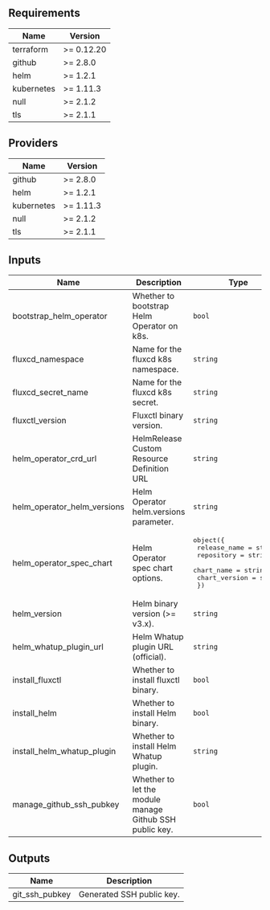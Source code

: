 ## Requirements

| Name | Version |
|------|---------|
| terraform | >= 0.12.20 |
| github | >= 2.8.0 |
| helm | >= 1.2.1 |
| kubernetes | >= 1.11.3 |
| null | >= 2.1.2 |
| tls | >= 2.1.1 |

## Providers

| Name | Version |
|------|---------|
| github | >= 2.8.0 |
| helm | >= 1.2.1 |
| kubernetes | >= 1.11.3 |
| null | >= 2.1.2 |
| tls | >= 2.1.1 |

## Inputs

| Name | Description | Type | Default | Required |
|------|-------------|------|---------|:--------:|
| bootstrap\_helm\_operator | Whether to bootstrap Helm Operator on k8s. | `bool` | `true` | no |
| fluxcd\_namespace | Name for the fluxcd k8s namespace. | `string` | `"fluxcd"` | no |
| fluxcd\_secret\_name | Name for the fluxcd k8s secret. | `string` | `"fluxcd-secret"` | no |
| fluxctl\_version | Fluxctl binary version. | `string` | `"1.19.0"` | no |
| helm\_operator\_crd\_url | HelmRelease Custom Resource Definition URL | `string` | `"https://raw.githubusercontent.com/fluxcd/helm-operator/1.1.0/deploy/crds.yaml"` | no |
| helm\_operator\_helm\_versions | Helm Operator helm.versions parameter. | `string` | `"v3"` | no |
| helm\_operator\_spec\_chart | Helm Operator spec chart options. | <pre>object({<br>    release_name  = string<br>    repository    = string<br>    chart_name    = string<br>    chart_version = string<br>  })</pre> | <pre>{<br>  "chart_name": "helm-operator",<br>  "chart_version": "1.0.2",<br>  "release_name": "helm-operator",<br>  "repository": "https://charts.fluxcd.io"<br>}</pre> | no |
| helm\_version | Helm binary version (>= v3.x). | `string` | `"3.1.2"` | no |
| helm\_whatup\_plugin\_url | Helm Whatup plugin URL (official). | `string` | `"https://github.com/bacongobbler/helm-whatup"` | no |
| install\_fluxctl | Whether to install fluxctl binary. | `bool` | `true` | no |
| install\_helm | Whether to install Helm binary. | `bool` | `true` | no |
| install\_helm\_whatup\_plugin | Whether to install Helm Whatup plugin. | `string` | `false` | no |
| manage\_github\_ssh\_pubkey | Whether to let the module manage Github SSH public key. | `bool` | `true` | no |

## Outputs

| Name | Description |
|------|-------------|
| git\_ssh\_pubkey | Generated SSH public key. |
